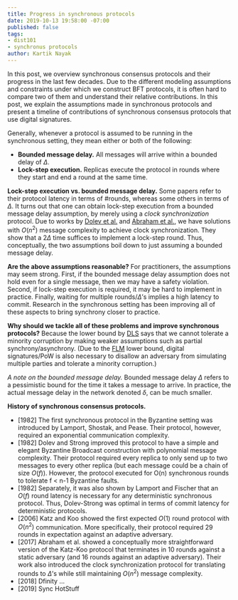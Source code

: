```yaml
---
title: Progress in synchronous protocols
date: 2019-10-13 19:58:00 -07:00
published: false
tags:
- dist101
- synchronus protocols
author: Kartik Nayak
---
```


In this post, we overview synchronous consensus protocols and their progress in the last few decades. Due to the different modeling assumptions and constraints under which we construct BFT protocols, it is often hard to compare two of them and understand their relative contributions. In this post, we explain the assumptions made in synchronous protocols and present a timeline of contributions of synchronous consensus protocols that use digital signatures.

Generally, whenever a protocol is assumed to be running in the synchronous setting, they mean either or both of the following:
- **Bounded message delay.** All messages will arrive within a bounded delay of $\Delta$.
- **Lock-step execution.** Replicas execute the protocol in rounds where they start and end a round at the same time. 

**Lock-step execution vs. bounded message delay.** Some papers refer to their protocol latency in terms of \#rounds, whereas some others in terms of $\Delta$. It turns out that one can obtain lock-step execution from a bounded message delay assumption, by merely using a *clock synchronization* protocol. Due to works by [Dolev et al.](http://citeseerx.ist.psu.edu/viewdoc/download?doi=10.1.1.499.2250&rep=rep1&type=pdf) and [Abraham et al.](https://eprint.iacr.org/2018/1028.pdf), we have solutions with $O(n^2)$ message complexity to achieve clock synchronization. They show that a $2\Delta$ time suffices to implement a lock-step round. Thus, conceptually, the two assumptions boil down to just assuming a bounded message delay.

**Are the above assumptions reasonable?** For practitioners, the assumptions may seem strong. First, if the bounded message delay assumption does not hold even for a single message, then we may have a safety violation. Second, if lock-step execution is required, it may be hard to implement in practice. Finally, waiting for multiple rounds/$\Delta$’s implies a high latency to commit. Research in the synchronous setting has been improving all of these aspects to bring synchrony closer to practice.

**Why should we tackle all of these problems and improve synchronous protocols?** Because the lower bound by [DLS](https://decentralizedthoughts.github.io/2019-06-25-on-the-impossibility-of-byzantine-agreement-for-n-equals-3f-in-partial-synchrony/) says that we cannot tolerate a minority corruption by making weaker assumptions such as partial synchrony/asynchrony. (Due to the [FLM](https://decentralizedthoughts.github.io/2019-08-02-byzantine-agreement-is-impossible-for-$n-slash-leq-3-f$-is-the-adversary-can-easily-simulate/) lower bound, digital signatures/PoW is also necessary to disallow an adversary from simulating multiple parties and tolerate a minority corruption.)

*A note on the bounded message delay.* Bounded message delay $\Delta$ refers to a pessimistic bound for the time it takes a message to arrive. In practice, the actual message delay in the network denoted $\delta$, can be much smaller.

**History of synchronous consensus protocols.** 
- \[1982\] The first synchronous protocol in the Byzantine setting was introduced by Lamport, Shostak, and Pease. Their protocol, however, required an exponential communication complexity. 
- \[1982\] Dolev and Strong improved this protocol to have a simple and elegant Byzantine Broadcast construction with polynomial message complexity. Their protocol required every replica to only send up to two messages to every other replica (but each message could be a chain of size $O(f)$). However, the protocol executed for O(n) synchronous rounds to tolerate f < n-1 Byzantine faults. 
- \[1982\] Separately, it was also shown by Lamport and Fischer that an $O(f)$ round latency is necessary for any deterministic synchronous protocol. Thus, Dolev-Strong was optimal in terms of commit latency for deterministic protocols. 
- \[2006\] Katz and Koo showed the first expected $O(1)$ round protocol with $O(n^2)$ communication. More specifically, their protocol required 29 rounds in expectation against an adaptive adversary. 
- \[2017\] Abraham et al. showed a conceptually more straightforward version of the Katz-Koo protocol that terminates in 10 rounds against a static adversary (and 16 rounds against an adaptive adversary). Their work also introduced the clock synchronization protocol for translating rounds to $\Delta$’s while still maintaining $O(n^2)$ message complexity.
- \[2018\] Dfinity ... 
- \[2019\] Sync HotStuff
